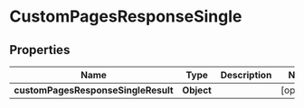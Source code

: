 # CustomPagesResponseSingle

## Properties
Name | Type | Description | Notes
------------ | ------------- | ------------- | -------------
**customPagesResponseSingleResult** | **Object** |  |  [optional]

